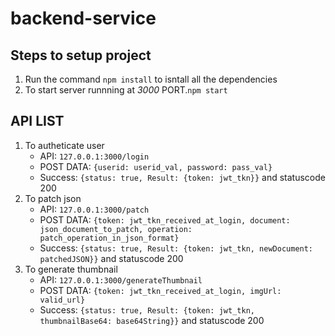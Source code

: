 # backend-service

## Steps to setup project
1. Run the command `npm install` to isntall all the dependencies
2. To start server runnning at *3000* PORT.`npm start`

## API LIST
1. To autheticate user
    * API: `127.0.0.1:3000/login`
    * POST DATA: `{userid: userid_val, password: pass_val}`
    * Success: `{status: true, Result: {token: jwt_tkn}}` and statuscode 200 
2. To patch json
    * API: `127.0.0.1:3000/patch`
    * POST DATA: `{token: jwt_tkn_received_at_login, document: json_document_to_patch, operation: patch_operation_in_json_format}`
    * Success: `{status: true, Result: {token: jwt_tkn, newDocument: patchedJSON}}` and statuscode 200 
3. To generate thumbnail
    * API: `127.0.0.1:3000/generateThumbnail`
    * POST DATA: `{token: jwt_tkn_received_at_login, imgUrl: valid_url}`
    * Success: `{status: true, Result: {token: jwt_tkn, thumbnailBase64: base64String}}` and statuscode 200 